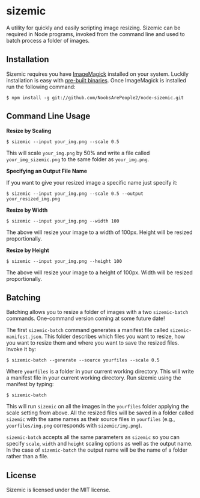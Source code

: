 # sizemic

A utility for quickly and easily scripting image resizing. Sizemic can be required in Node programs, invoked from the command line and used to batch process a folder of images.

## Installation

Sizemic requires you have [ImageMagick](http://www.imagemagick.org/) installed on your system. Luckily installation is easy with [pre-built binaries](http://www.imagemagick.org/script/binary-releases.php). Once ImageMagick is installed run the following command:

    $ npm install -g git://github.com/NoobsArePeople2/node-sizemic.git

## Command Line Usage

__Resize by Scaling__

    $ sizemic --input your_img.png --scale 0.5

This will scale `your_img.png` by 50% and write a file called `your_img_sizemic.png` to the same folder as `your_img.png`.

__Specifying an Output File Name__

If you want to give your resized image a specific name just specify it:

    $ sizemic --input your_img.png --scale 0.5 --output your_resized_img.png

__Resize by Width__

    $ sizemic --input your_img.png --width 100

The above will resize your image to a width of 100px. Height will be resized proportionally.

__Resize by Height__

    $ sizemic --input your_img.png --height 100

The above will resize your image to a height of 100px. Width will be resized proportionally.

## Batching

Batching allows you to resize a folder of images with a two `sizemic-batch` commands. One-command version coming at some future date!

The first `sizemic-batch` command generates a manifest file called `sizemic-manifest.json`. This folder describes which files you want to resize, how you want to resize them and where you want to save the resized files. Invoke it by:

    $ sizemic-batch --generate --source yourfiles --scale 0.5

Where `yourfiles` is a folder in your current working directory. This will write a manifest file in your current working directory. Run sizemic using the manifest by typing:

    $ sizemic-batch

This will run `sizemic` on all the images in the `yourfiles` folder applying the scale setting from above. All the resized files will be saved in a folder called `sizemic` with the same names as their source files in `yourfiles` (e.g., `yourfiles/img.png` corresponds with `sizemic/img.png`).

`sizemic-batch` accepts all the same parameters as `sizemic` so you can specify `scale`, `width` and `height` scaling options as well as the output name. In the case of `sizemic-batch` the output name will be the name of a folder rather than a file.

## License

Sizemic is licensed under the MIT license.